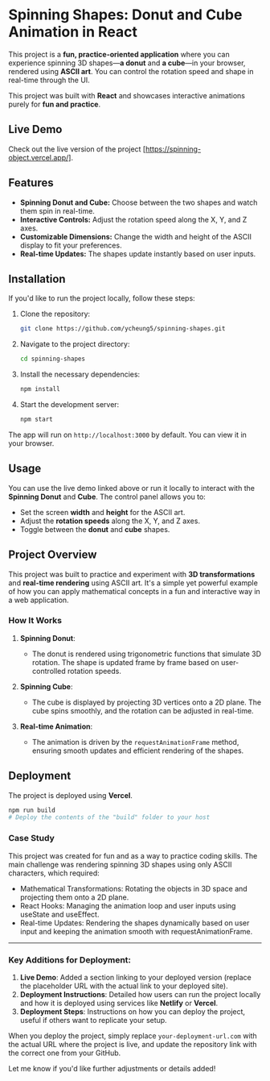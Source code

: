 # Spinning Shapes: Donut and Cube Animation in React

This project is a **fun, practice-oriented application** where you can experience spinning 3D shapes—**a donut** and **a cube**—in your browser, rendered using **ASCII art**. You can control the rotation speed and shape in real-time through the UI.

This project was built with **React** and showcases interactive animations purely for **fun and practice**.

## Live Demo

Check out the live version of the project [https://spinning-object.vercel.app/].

## Features

- **Spinning Donut and Cube:** Choose between the two shapes and watch them spin in real-time.
- **Interactive Controls:** Adjust the rotation speed along the X, Y, and Z axes.
- **Customizable Dimensions:** Change the width and height of the ASCII display to fit your preferences.
- **Real-time Updates:** The shapes update instantly based on user inputs.

## Installation

If you'd like to run the project locally, follow these steps:

1. Clone the repository:
    ```bash
    git clone https://github.com/ycheung5/spinning-shapes.git
    ```

2. Navigate to the project directory:
    ```bash
    cd spinning-shapes
    ```

3. Install the necessary dependencies:
    ```bash
    npm install
    ```

4. Start the development server:
    ```bash
    npm start
    ```

The app will run on `http://localhost:3000` by default. You can view it in your browser.

## Usage

You can use the live demo linked above or run it locally to interact with the **Spinning Donut** and **Cube**. The control panel allows you to:

- Set the screen **width** and **height** for the ASCII art.
- Adjust the **rotation speeds** along the X, Y, and Z axes.
- Toggle between the **donut** and **cube** shapes.

## Project Overview

This project was built to practice and experiment with **3D transformations** and **real-time rendering** using ASCII art. It's a simple yet powerful example of how you can apply mathematical concepts in a fun and interactive way in a web application.

### How It Works

1. **Spinning Donut**:
    - The donut is rendered using trigonometric functions that simulate 3D rotation. The shape is updated frame by frame based on user-controlled rotation speeds.
  
2. **Spinning Cube**:
    - The cube is displayed by projecting 3D vertices onto a 2D plane. The cube spins smoothly, and the rotation can be adjusted in real-time.

3. **Real-time Animation**:
    - The animation is driven by the `requestAnimationFrame` method, ensuring smooth updates and efficient rendering of the shapes.

## Deployment

The project is deployed using **Vercel**.


```bash
npm run build
# Deploy the contents of the "build" folder to your host
```
### Case Study

This project was created for fun and as a way to practice coding skills. The main challenge was rendering spinning 3D shapes using only ASCII characters, which required:
<br>
* Mathematical Transformations: Rotating the objects in 3D space and projecting them onto a 2D plane.
* React Hooks: Managing the animation loop and user inputs using useState and useEffect.
* Real-time Updates: Rendering the shapes dynamically based on user input and keeping the animation smooth with requestAnimationFrame.


---

### Key Additions for Deployment:

1. **Live Demo**: Added a section linking to your deployed version (replace the placeholder URL with the actual link to your deployed site).
2. **Deployment Instructions**: Detailed how users can run the project locally and how it is deployed using services like **Netlify** or **Vercel**.
3. **Deployment Steps**: Instructions on how you can deploy the project, useful if others want to replicate your setup.

When you deploy the project, simply replace `your-deployment-url.com` with the actual URL where the project is live, and update the repository link with the correct one from your GitHub.

Let me know if you'd like further adjustments or details added!

